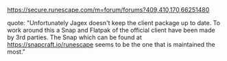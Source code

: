 https://secure.runescape.com/m=forum/forums?409,410,170,66251480

quote:
"Unfortunately Jagex doesn't keep the client package up to date. To work around this a Snap and Flatpak of the official client have been made by 3rd parties. The Snap which can be found at https://snapcraft.io/runescape seems to be the one that is maintained the most."